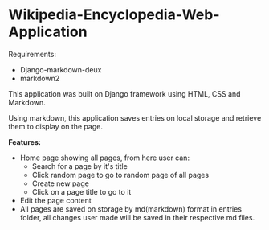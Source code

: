 # Wikipedia-Encyclopedia-Web-Application
Requirements: 
   - Django-markdown-deux
   - markdown2
              

This application was built on Django framework using HTML, CSS and Markdown.

Using markdown, this application saves entries on local storage and retrieve them to display on the page.

**Features:**
- Home page showing all pages, from here user can:
    - Search for a page by it's title
    - Click random page to go to random page of all pages
    - Create new page
    - Click on a page title to go to it
- Edit the page content
- All pages are saved on storage by md(markdown) format in entries folder, all changes user made will be saved in their respective md files.
